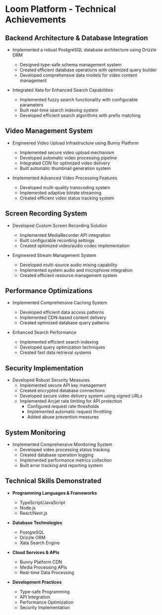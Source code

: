 # Loom Platform - Technical Achievements

## Backend Architecture & Database Integration

- Implemented a robust PostgreSQL database architecture using Drizzle ORM

  - Designed type-safe schema management system
  - Created efficient database operations with optimized query builder
  - Developed comprehensive data models for video content management

- Integrated Xata for Enhanced Search Capabilities
  - Implemented fuzzy search functionality with configurable parameters
  - Built real-time search indexing system
  - Developed efficient search algorithms with prefix matching

## Video Management System

- Engineered Video Upload Infrastructure using Bunny Platform

  - Implemented secure video upload mechanism
  - Developed automatic video processing pipeline
  - Integrated CDN for optimized video delivery
  - Built automatic thumbnail generation system

- Implemented Advanced Video Processing Features
  - Developed multi-quality transcoding system
  - Implemented adaptive bitrate streaming
  - Created efficient video status tracking system

## Screen Recording System

- Developed Custom Screen Recording Solution

  - Implemented MediaRecorder API integration
  - Built configurable recording settings
  - Created optimized video/audio codec implementation

- Engineered Stream Management System
  - Developed multi-source audio mixing capability
  - Implemented system audio and microphone integration
  - Created efficient resource management system

## Performance Optimizations

- Implemented Comprehensive Caching System

  - Developed efficient data access patterns
  - Implemented CDN-based content delivery
  - Created optimized database query patterns

- Enhanced Search Performance
  - Implemented efficient search indexing
  - Developed query optimization techniques
  - Created fast data retrieval systems

## Security Implementation

- Developed Robust Security Measures
  - Implemented secure API key management
  - Created encrypted database connections
  - Developed secure video delivery system using signed URLs
  - Implemented Arcjet rate limiting for API protection
    - Configured request rate thresholds
    - Implemented automatic request throttling
    - Added abuse prevention measures

## System Monitoring

- Implemented Comprehensive Monitoring System
  - Developed video processing status tracking
  - Created database operation logging
  - Implemented performance metrics collection
  - Built error tracking and reporting system

## Technical Skills Demonstrated

- **Programming Languages & Frameworks**

  - TypeScript/JavaScript
  - Node.js
  - React/Next.js

- **Database Technologies**

  - PostgreSQL
  - Drizzle ORM
  - Xata Search Engine

- **Cloud Services & APIs**

  - Bunny Platform CDN
  - Media Processing APIs
  - Real-time Data Processing

- **Development Practices**
  - Type-safe Programming
  - API Integration
  - Performance Optimization
  - Security Implementation
